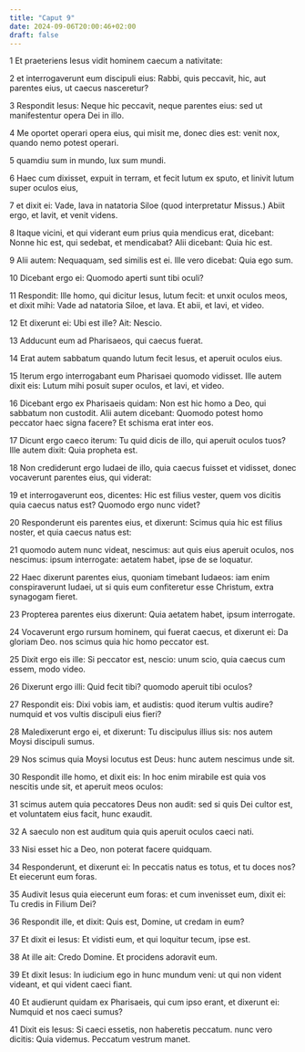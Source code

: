```yaml
---
title: "Caput 9"
date: 2024-09-06T20:00:46+02:00
draft: false
---
```



1 Et praeteriens Iesus vidit hominem caecum a nativitate:

2 et interrogaverunt eum discipuli eius: Rabbi, quis peccavit, hic, aut parentes eius, ut caecus nasceretur?

3 Respondit Iesus: Neque hic peccavit, neque parentes eius: sed ut manifestentur opera Dei in illo.

4 Me oportet operari opera eius, qui misit me, donec dies est: venit nox, quando nemo potest operari.

5 quamdiu sum in mundo, lux sum mundi.

6 Haec cum dixisset, expuit in terram, et fecit lutum ex sputo, et linivit lutum super oculos eius,

7 et dixit ei: Vade, lava in natatoria Siloe (quod interpretatur Missus.) Abiit ergo, et lavit, et venit videns.

8 Itaque vicini, et qui viderant eum prius quia mendicus erat, dicebant: Nonne hic est, qui sedebat, et mendicabat? Alii dicebant: Quia hic est.

9 Alii autem: Nequaquam, sed similis est ei. Ille vero dicebat: Quia ego sum.

10 Dicebant ergo ei: Quomodo aperti sunt tibi oculi?

11 Respondit: Ille homo, qui dicitur Iesus, lutum fecit: et unxit oculos meos, et dixit mihi: Vade ad natatoria Siloe, et lava. Et abii, et lavi, et video.

12 Et dixerunt ei: Ubi est ille? Ait: Nescio.

13 Adducunt eum ad Pharisaeos, qui caecus fuerat.

14 Erat autem sabbatum quando lutum fecit Iesus, et aperuit oculos eius.

15 Iterum ergo interrogabant eum Pharisaei quomodo vidisset. Ille autem dixit eis: Lutum mihi posuit super oculos, et lavi, et video.

16 Dicebant ergo ex Pharisaeis quidam: Non est hic homo a Deo, qui sabbatum non custodit. Alii autem dicebant: Quomodo potest homo peccator haec signa facere? Et schisma erat inter eos.

17 Dicunt ergo caeco iterum: Tu quid dicis de illo, qui aperuit oculos tuos? Ille autem dixit: Quia propheta est.

18 Non crediderunt ergo Iudaei de illo, quia caecus fuisset et vidisset, donec vocaverunt parentes eius, qui viderat:

19 et interrogaverunt eos, dicentes: Hic est filius vester, quem vos dicitis quia caecus natus est? Quomodo ergo nunc videt?

20 Responderunt eis parentes eius, et dixerunt: Scimus quia hic est filius noster, et quia caecus natus est:

21 quomodo autem nunc videat, nescimus: aut quis eius aperuit oculos, nos nescimus: ipsum interrogate: aetatem habet, ipse de se loquatur.

22 Haec dixerunt parentes eius, quoniam timebant Iudaeos: iam enim conspiraverunt Iudaei, ut si quis eum confiteretur esse Christum, extra synagogam fieret.

23 Propterea parentes eius dixerunt: Quia aetatem habet, ipsum interrogate.

24 Vocaverunt ergo rursum hominem, qui fuerat caecus, et dixerunt ei: Da gloriam Deo. nos scimus quia hic homo peccator est.

25 Dixit ergo eis ille: Si peccator est, nescio: unum scio, quia caecus cum essem, modo video.

26 Dixerunt ergo illi: Quid fecit tibi? quomodo aperuit tibi oculos?

27 Respondit eis: Dixi vobis iam, et audistis: quod iterum vultis audire? numquid et vos vultis discipuli eius fieri?

28 Maledixerunt ergo ei, et dixerunt: Tu discipulus illius sis: nos autem Moysi discipuli sumus.

29 Nos scimus quia Moysi locutus est Deus: hunc autem nescimus unde sit.

30 Respondit ille homo, et dixit eis: In hoc enim mirabile est quia vos nescitis unde sit, et aperuit meos oculos:

31 scimus autem quia peccatores Deus non audit: sed si quis Dei cultor est, et voluntatem eius facit, hunc exaudit.

32 A saeculo non est auditum quia quis aperuit oculos caeci nati.

33 Nisi esset hic a Deo, non poterat facere quidquam.

34 Responderunt, et dixerunt ei: In peccatis natus es totus, et tu doces nos? Et eiecerunt eum foras.

35 Audivit Iesus quia eiecerunt eum foras: et cum invenisset eum, dixit ei: Tu credis in Filium Dei?

36 Respondit ille, et dixit: Quis est, Domine, ut credam in eum?

37 Et dixit ei Iesus: Et vidisti eum, et qui loquitur tecum, ipse est.

38 At ille ait: Credo Domine. Et procidens adoravit eum.

39 Et dixit Iesus: In iudicium ego in hunc mundum veni: ut qui non vident videant, et qui vident caeci fiant.

40 Et audierunt quidam ex Pharisaeis, qui cum ipso erant, et dixerunt ei: Numquid et nos caeci sumus?

41 Dixit eis Iesus: Si caeci essetis, non haberetis peccatum. nunc vero dicitis: Quia videmus. Peccatum vestrum manet.

